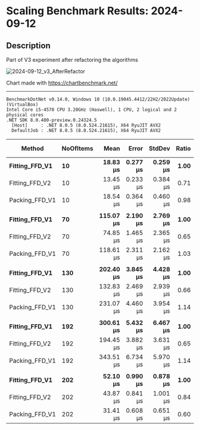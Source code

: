 # Scaling Benchmark Results: 2024-09-12

## Description

Part of V3 experiment after refactoring the algorithms

![2024-09-12_v3_AfterRefactor](https://github.com/user-attachments/assets/b2100ed7-1aff-4f54-8cc1-68b1d5dad833)

Chart made with https://chartbenchmark.net/

----

```
BenchmarkDotNet v0.14.0, Windows 10 (10.0.19045.4412/22H2/2022Update) (VirtualBox)
Intel Core i5-4570 CPU 3.20GHz (Haswell), 1 CPU, 2 logical and 2 physical cores
.NET SDK 8.0.400-preview.0.24324.5
  [Host]     : .NET 8.0.5 (8.0.524.21615), X64 RyuJIT AVX2
  DefaultJob : .NET 8.0.5 (8.0.524.21615), X64 RyuJIT AVX2
```

| Method             | NoOfItems |          Mean |        Error |       StdDev |    Ratio |  RatioSD |        Gen0 |    Allocated | Alloc Ratio |
|--------------------|-----------|--------------:|-------------:|-------------:|---------:|---------:|------------:|-------------:|------------:|
| **Fitting_FFD_V1** | **10**    |  **18.83 μs** | **0.277 μs** | **0.259 μs** | **1.00** | **0.02** |  **1.7395** |  **5.41 KB** |    **1.00** |
| Fitting_FFD_V2     | 10        |      13.45 μs |     0.233 μs |     0.384 μs |     0.71 |     0.02 |      1.2360 |       3.8 KB |        0.70 |
| Packing_FFD_V1     | 10        |      18.54 μs |     0.364 μs |     0.460 μs |     0.98 |     0.03 |      2.1667 |      6.73 KB |        1.24 |
|                    |           |               |              |              |          |          |             |              |             |
| **Fitting_FFD_V1** | **70**    | **115.07 μs** | **2.190 μs** | **2.769 μs** | **1.00** | **0.03** |  **9.2773** | **28.79 KB** |    **1.00** |
| Fitting_FFD_V2     | 70        |      74.85 μs |     1.465 μs |     2.365 μs |     0.65 |     0.03 |      5.7373 |     17.87 KB |        0.62 |
| Packing_FFD_V1     | 70        |     118.61 μs |     2.311 μs |     2.162 μs |     1.03 |     0.03 |     10.6201 |     32.59 KB |        1.13 |
|                    |           |               |              |              |          |          |             |              |             |
| **Fitting_FFD_V1** | **130**   | **202.40 μs** | **3.845 μs** | **4.428 μs** | **1.00** | **0.03** | **16.8457** | **51.81 KB** |    **1.00** |
| Fitting_FFD_V2     | 130       |     132.83 μs |     2.469 μs |     2.939 μs |     0.66 |     0.02 |     10.2539 |     31.52 KB |        0.61 |
| Packing_FFD_V1     | 130       |     231.07 μs |     4.460 μs |     3.954 μs |     1.14 |     0.03 |     18.7988 |     57.68 KB |        1.11 |
|                    |           |               |              |              |          |          |             |              |             |
| **Fitting_FFD_V1** | **192**   | **300.61 μs** | **5.432 μs** | **6.467 μs** | **1.00** | **0.03** | **23.4375** |  **72.2 KB** |    **1.00** |
| Fitting_FFD_V2     | 192       |     194.45 μs |     3.882 μs |     3.631 μs |     0.65 |     0.02 |     13.6719 |     42.22 KB |        0.58 |
| Packing_FFD_V1     | 192       |     343.51 μs |     6.734 μs |     5.970 μs |     1.14 |     0.03 |     25.8789 |     79.66 KB |        1.10 |
|                    |           |               |              |              |          |          |             |              |             |
| **Fitting_FFD_V1** | **202**   |  **52.10 μs** | **0.990 μs** | **0.878 μs** | **1.00** | **0.02** |  **1.5259** |  **4.75 KB** |    **1.00** |
| Fitting_FFD_V2     | 202       |      43.87 μs |     0.841 μs |     1.001 μs |     0.84 |     0.02 |      5.0659 |     15.63 KB |        3.29 |
| Packing_FFD_V1     | 202       |      31.41 μs |     0.608 μs |     0.651 μs |     0.60 |     0.02 |      5.2490 |      16.1 KB |        3.39 |

